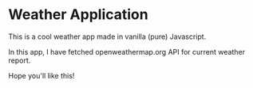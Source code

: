# Weather Application

This is a cool weather app made in vanilla (pure) Javascript.

In this app, I have fetched openweathermap.org API for current weather report.

Hope you'll like this!
